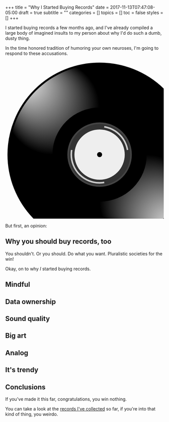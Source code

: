 +++
title = "Why I Started Buying Records"
date = 2017-11-13T07:47:08-05:00
draft = true
subtitle = ""
categories = []
topics = []
toc = false
styles = []
+++

I started buying records a few months ago, and I've already compiled a large
body of imagined insults to my person about why I'd do such a dumb, dusty thing.

<!--more-->

In the time honored tradition of humoring your own neuroses, I'm going to
respond to these accusations.

<svg xmlns="http://www.w3.org/2000/svg" xmlns:xlink="http://www.w3.org/1999/xlink" version="1.1" width="600" height="600"> <defs> <clipPath id="clip"> <path d="m300 300 -300 -50 350 350 -50 -300 300 -50 -250 -250 z" /> </clipPath> <clipPath id="circ"> <circle r="287" cx="300" cy="300" /> </clipPath> <radialGradient id="g1" cx="50%" cy="50%" r="50%" fx="15%" fy="15%"> <stop stop-color="#fff" offset="0%"/> <stop stop-color="#000" offset="100%" opacity="0"/> </radialGradient> <radialGradient id="g2" cx="50%" cy="50%" r="50%" fx="85%" fy="85%"> <stop stop-color="#fff" offset="0%"/> <stop stop-color="#000" offset="100%" opacity="0"/> </radialGradient> </defs> <circle r="290" cx="300" cy="300" fill="#000" stroke="#000" stroke-width="6" /> <rect width="300" height="300" fill="url(#g1)" clip-path="url(#circ)" /> <rect x="300" y="300" width="300" height="300" fill="url(#g2)" clip-path="url(#circ)" /> <circle r="150" cx="300" cy="300" fill="#000" /> <circle r="100" cx="300" cy="300" fill="#333" stroke="#444" stroke-width="5"  /> <circle r="80" cx="300" cy="300" fill="#eee" /> <circle r="8" cx="300" cy="300" fill="#000" /> <circle r="90" cx="300" cy="300" fill="none" stroke="#ccc" stroke-width="5" clip-path="url(#clip)" /> </svg>

But first, an opinion:

## Why you should buy records, too

You shouldn't. Or you should. Do what you want. Pluralistic societies for the
win!

Okay, on to why *I* started buying records.

## Mindful

## Data ownership

## Sound quality

## Big art

## Analog

## It's trendy

## Conclusions

If you've made it this far, congratulations, you win nothing.

You can take a look at the [records I've collected](/page/record-collection) so far, if you're into that
kind of thing, you weirdo.
